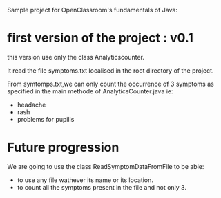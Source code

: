 Sample project for OpenClassroom's fundamentals of Java:

first version of the project : v0.1
===================================

this version use only the class Analyticscounter.

It read the file symptoms.txt localised in the root directory of the project.

From symtomps.txt,we can only count the occurrence of 3 symptoms as specified in the main methode of AnalyticsCounter.java ie:
- headache
- rash
- problems for pupills

Future progression
==================

We are going to use the class ReadSymptomDataFromFile to be able:
- to use any file wathever its name or its location.
- to count all the symptoms present in the file and  not only 3.



